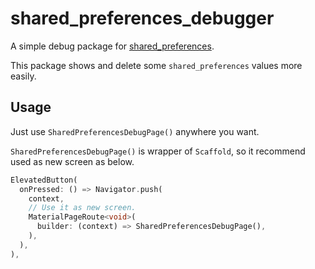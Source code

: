 # shared_preferences_debugger

A simple debug package for [shared_preferences](https://pub.dev/packages/shared_preferences).

This package shows and delete some `shared_preferences` values more easily.

[](https://user-images.githubusercontent.com/12729025/147811367-974e740a-4f58-4847-b256-f653a2790c4c.gif)

## Usage

Just use `SharedPreferencesDebugPage()` anywhere you want.

`SharedPreferencesDebugPage()` is wrapper of `Scaffold`, so it recommend used as new screen as below.

```dart
ElevatedButton(
  onPressed: () => Navigator.push(
    context,
    // Use it as new screen.
    MaterialPageRoute<void>(
      builder: (context) => SharedPreferencesDebugPage(),
    ),
  ),
),
```
